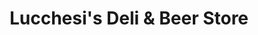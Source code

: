 ---
title: "Lucchesi's Deli & Beer Store"
url: /memphis/lucchesis-deli-and-beer-store/
shop: alcohol
---